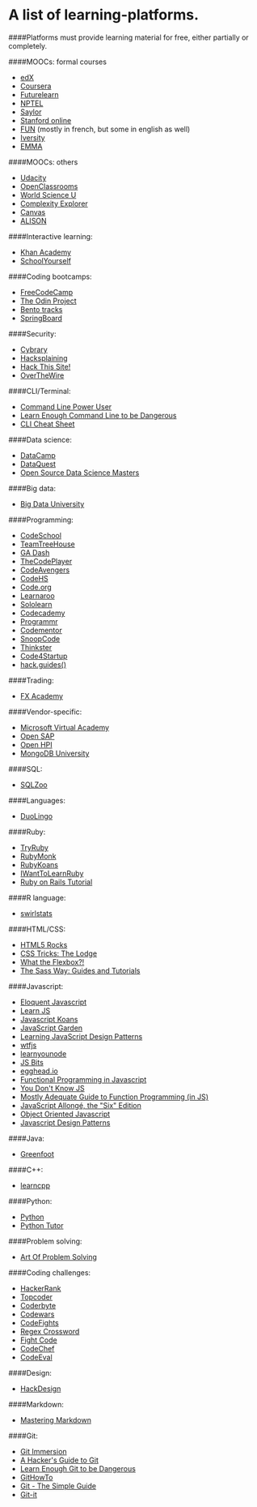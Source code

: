 # A list of learning-platforms.
####Platforms must provide learning material for free, either partially or completely.

####MOOCs: formal courses
* [edX](https://edx.org)
* [Coursera](https://coursera.org)
* [Futurelearn](https://futurelearn.com)
* [NPTEL](https://http://nptel.ac.in/)
* [Saylor](https://saylor.org)
* [Stanford online](https://http://online.stanford.edu/)
* [FUN](https://www.fun-mooc.fr/) (mostly in french, but some in english as well)
* [Iversity](http://iversity.com/)
* [EMMA](http://platform.europeanmoocs.eu/)

####MOOCs: others
* [Udacity](https://udacity.com)
* [OpenClassrooms](https://https://openclassrooms.com/)
* [World Science U](http://www.worldscienceu.com/)
* [Complexity Explorer](http://www.complexityexplorer.org/)
* [Canvas](http://canvas.net/)
* [ALISON](http://alison.com/)

####Interactive learning:
* [Khan Academy](https://khanacademy.org)
* [SchoolYourself](http:schoolyourself.org)

####Coding bootcamps:
* [FreeCodeCamp](https://freecodecamp.com)
* [The Odin Project](http://www.theodinproject.com/)
* [Bento tracks](https://www.bento.io/tracks)
* [SpringBoard](https://www.springboard.com/)

####Security:
* [Cybrary](https://www.cybrary.it/)
* [Hacksplaining](https://www.hacksplaining.com)
* [Hack This Site!](https://www.hackthissite.org/missions/)
* [OverTheWire](http://overthewire.org/wargames/)

####CLI/Terminal:
* [Command Line Power User](http://commandlinepoweruser.com/)
* [Learn Enough Command Line to be Dangerous](https://www.learnenough.com/command-line-tutorial)
* [CLI Cheat Sheet](https://github.com/WebDevStudios/CLI-Cheat-Sheet)

####Data science:
* [DataCamp](https://datacamp.com)
* [DataQuest](https://dataquest.io)
* [Open Source Data Science Masters](https://github.com/datasciencemasters)

####Big data:
* [Big Data University](https://bigdatauniversity.com/)

####Programming:
* [CodeSchool](https://codeschool.com)
* [TeamTreeHouse](https://teamtreehouse.com)
* [GA Dash](https://dash.generalassemb.ly/)
* [TheCodePlayer](http://thecodeplayer.com/)
* [CodeAvengers](https://www.codeavengers.com/)
* [CodeHS](https://codehs.com/)
* [Code.org](https://code.org/)
* [Learnaroo](https://www.learneroo.com/)
* [Sololearn](http://www.sololearn.com/)
* [Codecademy](https://www.codecademy.com/)
* [Programmr](http://www.programmr.com/)
* [Codementor](https://www.codementor.io/)
* [SnoopCode](http://www.snoopcode.com/)
* [Thinkster](https://thinkster.io/)
* [Code4Startup](https://code4startup.com/)
* [hack.guides()](http://tutorials.pluralsight.com/)

####Trading:
* [FX Academy](http://www.fxacademy.com/)

####Vendor-specific:
* [Microsoft Virtual Academy](https://mva.microsoft.com/)
* [Open SAP](https://open.sap.com)
* [Open HPI](https://open.hpi.de/)
* [MongoDB University](https://university.mongodb.com/)

####SQL:
* [SQLZoo](http://sqlzoo.net/)

####Languages:
* [DuoLingo](https://www.duolingo.com/)

####Ruby:
* [TryRuby](http://tryruby.org/)
* [RubyMonk](https://rubymonk.com/)
* [RubyKoans](http://rubykoans.com/)
* [IWantToLearnRuby](http://iwanttolearnruby.com/)
* [Ruby on Rails Tutorial](https://www.railstutorial.org/book)

####R language:
* [swirlstats](http://swirlstats.com/)

####HTML/CSS:
* [HTML5 Rocks](http://www.html5rocks.com/en/)
* [CSS Tricks: The Lodge](https://css-tricks.com/lodge/)
* [What the Flexbox?!](http://flexbox.io/)
* [The Sass Way: Guides and Tutorials](http://thesassway.com/guides)

####Javascript:
* [Eloquent Javascript](http://eloquentjavascript.net/)
* [Learn JS](http://www.learn-js.org/)
* [Javascript Koans](https://github.com/mrdavidlaing/javascript-koans)
* [JavaScript Garden](http://bonsaiden.github.io/JavaScript-Garden/)
* [Learning JavaScript Design Patterns](https://addyosmani.com/resources/essentialjsdesignpatterns/book/)
* [wtfjs](http://wtfjs.com/)
* [learnyounode](https://github.com/workshopper/learnyounode)
* [JS Bits](https://github.com/vasanthk/js-bits)
* [egghead.io](https://egghead.io/)
* [Functional Programming in Javascript](http://reactivex.io/learnrx/)
* [You Don't Know JS](https://github.com/getify/You-Dont-Know-JS)
* [Mostly Adequate Guide to Function Programming (in JS)](https://github.com/MostlyAdequate/mostly-adequate-guide)
* [JavaScript Allongé, the "Six" Edition](https://leanpub.com/javascriptallongesix/read)
* [Object Oriented Javascript](https://www.udacity.com/course/object-oriented-javascript--ud015)
* [Javascript Design Patterns](https://www.udacity.com/course/javascript-design-patterns--ud989)

####Java:
* [Greenfoot](http://www.greenfoot.org/overview)

####C++:
* [learncpp](http://www.learncpp.com/)

####Python:
* [Python](http://docs.python-guide.org/en/latest/intro/learning/)
* [Python Tutor](http://pythontutor.com/)

####Problem solving:
* [Art Of Problem Solving](http://www.artofproblemsolving.com/)

####Coding challenges:
* [HackerRank](https://www.hackerrank.com/)
* [Topcoder](https://www.topcoder.com/)
* [Coderbyte](https://coderbyte.com/)
* [Codewars](http://www.codewars.com/)
* [CodeFights](https://codefights.com/)
* [Regex Crossword](https://regexcrossword.com/)
* [Fight Code](http://fightcodegame.com/)
* [CodeChef](https://www.codechef.com/)
* [CodeEval](https://www.codeeval.com/)

####Design:
* [HackDesign](https://hackdesign.org/)

####Markdown:
* [Mastering Markdown](http://masteringmarkdown.com/)

####Git:
* [Git Immersion](http://gitimmersion.com/)
* [A Hacker's Guide to Git](http://wildlyinaccurate.com/a-hackers-guide-to-git/)
* [Learn Enough Git to be Dangerous](https://www.learnenough.com/git-tutorial)
* [GitHowTo](https://githowto.com/)
* [Git - The Simple Guide](http://rogerdudler.github.io/git-guide/)
* [Git-it](http://jlord.us/git-it/)
